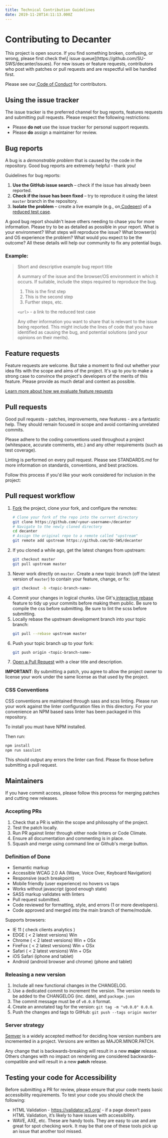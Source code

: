 ```yaml
---
title: Technical Contribution Guidelines
date: 2019-11-28T14:11:13.000Z
---
```

# Contributing to Decanter

<p class="su-intro-text">This project is open source. If you find something broken, confusing, or wrong, please first check the\[ issue queue](https://github.com/SU-SWS/decanter/issues). For new issues or feature requests, contributors who post with patches or pull requests and are respectful will be handled first. </p>

Please see our[ Code of Conduct](https://github.com/SU-SWS/decanter/blob/master/CODE_OF_CONDUCT.md) for contributors.

## Using the issue tracker

The issue tracker is the preferred channel for bug reports, features requests and submitting pull
requests. Please respect the following restrictions:

* Please **do not** use the issue tracker for personal support requests.
* Please **do** assign a maintainer for review.

## Bug reports

A bug is a _demonstrable problem_ that is caused by the code in the repository. Good bug reports are extremely helpful - thank you!

Guidelines for bug reports:

1. **Use the GitHub issue search** – check if the issue has already been reported.
2. **Check if the issue has been fixed** – try to reproduce it using the latest `master` branch in the repository.
3. **Isolate the problem** – create a live example (e.g., on[ Codepen](http://codepen.io)) of a [reduced test case](http://css-tricks.com/6263-reduced-test-cases/).

A good bug report shouldn't leave others needing to chase you for more information. Please try to be as detailed as possible in your report. What is your environment? What steps will reproduce the issue? What browser(s) and OS experience the problem? What would you expect to be the outcome? All these details will help our community to fix any potential bugs.

### Example:

> Short and descriptive example bug report title
>
> A summary of the issue and the browser/OS environment in which it occurs. If
> suitable, include the steps required to reproduce the bug.
>
> 1. This is the first step
> 2. This is the second step
> 3. Further steps, etc.
>
> `<url>` - a link to the reduced test case
>
> Any other information you want to share that is relevant to the issue being
> reported. This might include the lines of code that you have identified as
> causing the bug, and potential solutions (and your opinions on their
> merits).
> </br>

## Feature requests

Feature requests are welcome. But take a moment to find out whether your idea fits with the scope and aims of the project. It's up to _you_ to make a strong case to convince the project's developers of the merits of this feature. Please provide as much detail and context as possible.

<a href="/page/about-contributing-what-can-i-contribute/" class="su-link su-link--action">Learn more about how we evaluate feature requests</a>

## Pull requests

Good pull requests - patches, improvements, new features - are a fantastic help. They should remain focused in scope and avoid containing unrelated commits.

Please adhere to the coding conventions used throughout a project (whitespace, accurate comments, etc.) and any other requirements (such as test coverage).

Linting is performed on every pull request. Please see STANDARDS.md for more information on standards, conventions, and best practices.

Follow this process if you'd like your work considered for inclusion in the project:

## Pull request workflow

1. [Fork](https://help.github.com/articles/fork-a-repo/) the project, clone your fork, and configure the remotes:
   ```bash
   # Clone your fork of the repo into the current directory
   git clone https://github.com/<your-username>/decanter
   # Navigate to the newly cloned directory
   cd decanter
   # Assign the original repo to a remote called "upstream"
   git remote add upstream https://github.com/SU-SWS/decanter
   ```
2. If you cloned a while ago, get the latest changes from upstream:
   ```bash
   git checkout master
   git pull upstream master
   ```
3. Never work directly on `master`. Create a new topic branch (off the latest version of `master`) to contain your feature, change, or fix:
   ```bash
   git checkout -b <topic-branch-name>
   ```
4. Commit your changes in logical chunks. Use Git's[ interactive rebase](https://help.github.com/articles/interactive-rebase) feature to tidy up your commits before making them public.
   Be sure to compile the css before submitting.
   Be sure to lint the scss before submitting.
5. Locally rebase the upstream development branch into your topic branch:
   ```bash
   git pull --rebase upstream master
   ```
6. Push your topic branch up to your fork:
   ```bash
   git push origin <topic-branch-name>
   ```
7. [Open a Pull Request](https://help.github.com/articles/using-pull-requests/) with a clear title and description.

**IMPORTANT**: By submitting a patch, you agree to allow the project owner to license your work under the same license as that used by the project.

### CSS Conventions

CSS conventions are maintained through sass and scss linting. Please run your work against the linter configuration files in this directory. For your convenience an NPM based sass linter has been packaged in this repository.

To install you must have NPM installed.

Then run:

```bash
npm install
npm run sasslint
```

This should output any errors the linter can find. Please fix those before submitting a pull request.

## Maintainers

If you have commit access, please follow this process for merging patches and cutting new releases.

### Accepting PRs

1. Check that a PR is within the scope and philosophy of the project.
2. Test the patch locally.
3. Run PR against linter through either node linters or Code Climate.
4. Ensure all documentation and commenting is in place.
5. Squash and merge using command line or Github's merge button.

### Definition of Done

* Semantic markup
* Accessible WCAG 2.0 AA (Wave, Voice Over, Keyboard Navigation)
* Responsive (each breakpoint)
* Mobile friendly (user experience) no hovers vs taps
* Works without javascript (good enough state)
* SASS markup validates with linters
* Pull request submitted.
* Code reviewed for formatting, style, and errors (1 or more developers).
* Code approved and merged into the main branch of theme/module.

Supports browsers: 

* IE 11 ( check clients analytics )
* EDGE ( < 2 latest versions) Win
* Chrome ( < 2 latest versions) Win + OSx
* FireFox ( < 2 latest versions) Win + OSx
* Safari ( < 2 latest versions) Win + OSx
* iOS Safari (iphone and tablet)
* Android (android browser and chrome) (phone and tablet)

### Releasing a new version

1. Include all new functional changes in the CHANGELOG.
2. Use a dedicated commit to increment the version. The version needs to be
   added to the CHANGELOG (inc. date), and `package.json`
3. The commit message must be of `v0.0.0` format.
4. Create an annotated tag for the version: `git tag -m "v0.0.0" 0.0.0`.
5. Push the changes and tags to GitHub: `git push --tags origin master`

### Server strategy

[Semver](http://semver.org/) is a widely accepted method for deciding how version numbers are incremented in a project. Versions are written as MAJOR.MINOR.PATCH.

Any change that is backwards-breaking will result in a new **major** release. Others changes with no impact on rendering are considered backwards-compatible
and will result in a new **patch** release.

## Testing your code for Accessibility

Before submitting a PR for review, please ensure that your code meets basic accessibility requirements. To test your code you should check the following:

* HTML Validation - https://validator.w3.org/ - if a page doesn’t pass HTML Validation, it’s likely to have issues with accessibility.
* WAVE, AXE, etc. These are handy tools. They are easy to use and are great for spot checking work. It may be that one of these tools pick up an issue that another tool missed.
